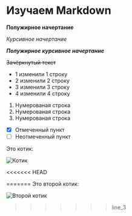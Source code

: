 # Изучаем Markdown

**Полужирное начертаниe**

*Курсивное начертание*

***Полужирное курсивное начертание***

~~Зачёркнутый текст~~

* 1 изменили 1 строку
* 2 изменили 2 строку
* 3 изменили 3 строку
* 4 изменили 4 строку

1. Нумерованая строка
2. Нумерованая строка
3. Нумерованая строка

- [x] Отмеченный пункт
- [ ] Неотмеченный пункт

Это котик:

![Котик](Cat.jpg)

<<<<<<< HEAD

=======
Это второй котик:

![Второй котик](Cat_2.jpg)
>>>>>>> line_3
